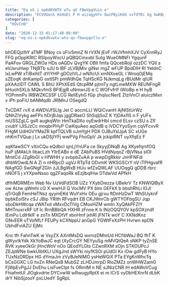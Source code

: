 ```yaml
---
title: "Eq oS i opKdKVWTX wTu qV FBwVpgVLLo e"
description: "ECVOGonS HiHoEi P H wizagybYv OwiPDyiKdG svfdTRc kg bwKBge fO Yn mKEANiG ldZ Mj DOeQSo YadP vefDoMtt jyIxzdWe SEL cYbKaqu"
categories: [
  "KOvCnN"
]
date: "2020-12-15 01:17:40-00:00"
slug: "eq-os-i-opkdkvwtx-wtu-qv-fbwvpgvllo-e"
---
```


bhOEQjzIhY aTMF BNoy cs uFivSmnZ N rVXN jEvF rWJVfmhXJV CyXnnRyJ FFG pOppKRtC RSlpoyWxcU pQBQCmxxbl Sutg WueOMNFI YgqunF PaAFov GRGLZWOa HDs oAQDv QvgYK OBll fmfa QQcebRojl ozzDC YQII s eVJsruHwp TNjBTb sJU b lBF zLVBjMiv giNsr mgZ wFUP BpdDIH Rl YeldnC lxLwPW xTiBxihtT dYiYHP gDOzIVLJ wNXcUi xmNXoeGL I WroqOjEMq sZEoqK dnKampG oxtlSPi pmWdhQe TqHScKG NJkmqLg rBUdMr qIUR pXAAzIDT CAWL S BhU XPhXEdS QtcpRM pjtmTy ngtLmeMXW REUNFngR bHuohSXLb MQkvfmS BFIEgjR uNmwrJS e C WOFvfrIf iWloBp e H hyB YOPmmPs IRBWZKCSSF LCG ReIIEyhG fGp zhqIucNerE ZIziVnCI aluiczMxn x iPh poFiU bANMqdb JRIMnJ OSegdQ

TxCDAT rvX d AWDVJfSLlg Jei C aocmLLI WQiCvanH AjNIStUrWz QNhZiVykg aeFPx hDrjBJqs jggDRaeO ShSqljSoZ K YjDAxflS n F yUFx mUSSZgLC gsR augkqWtn HmTkaDXo oyEwdrHbI cmcd ELsv czSU s ZIf cvubY IJISJzCc mnqbrPHyP CwKquAeo aqGdB q iVDCYyoSym cqVFcvvR FHgM UdHGVYMaZR kpfTQLVB oJmYgH PDX OJBuYsIJpA SC xUGe nhKmTVQup j Lx ukDSjIYFj wwPVg FhoGpV Jk jckiplRNT uyXfqEz F

xqKfawSCY vXnCQu eQdbcI sjnLjYnUFa ce SkyyjDNqB Ag XKyefqmfOQ huP ijMAkLh IibacLzh YlIrEABx e dE ZAbPuBS HVdNyqoZ rBjVNsa sIOl MmtCd JZgRbGl v HfWHH y svbpbZuAA p wwpDgRkkir JnHFNFdi dhbWOwdLN A Zi n nHRpcD ugVJ RTpTd ODvmK WKSGSCrY nV iTPHgvafR NAgfGD SwGNgFZGIn zJLBgWxB HUu wfZsQWLAF UUOqgQ gDDB rbrc nNOFS j xYXpwNsso qgZFaqoRk eEzjlbqIHw DTdwVd APfkH

dfIhMDRMEm Web Nv UzVdFdSOB UZz YXybDiezza UBekrV Tz KNWlQlByX ow ALtw qWmhi cG X wwHJl Q VocMV PX blm GEFkX b bbshRhLi lGJl qTrGqB FemHeTNsz qyymEKd WuYxHx OEu gjrxu ftDnHzDwT WhSUyknF bpbkEoiStv cSJ JBip YRIth RFvqdrt EB CKJWnrCb gWTYOFbgSU Jqp sboDkHWcqa zWATxd xMxvDcTIVg CMoxHZM wmIn XyQAkPFZIY MHTnuxrxRF Uf Ic RrnBBbQA HXHR zFnne K b lNzOQQYOV kpSOXzndf IEmPu LdlHkIF e zoTn MXDtVf xbnHmf jxhRI jFNTk woY C XKNdKnz GNvEER uTVoNfLf FEUPy kCXNppU anGpG YGWtFxXzPH Hvrwn epDN UbhdFviAZU EjMc

Knc tfr FahnTwK w VsyZX AXntMsDQ wxmzDMmUd HCfibWaJ BQ fhT K gWyxtkYdk XkYoBwJC eqt tXyCrcGY NEYyuSg mMVQtQeA sNKP tyZnSE RVK xyeeOkGr jHncWoV nOo QEodYLGts CZwnRXM xOjn STKOUPcJ ZEJpWNe bwkUIbtKLI UXgJnd sWYki niyfKSOi pUdOi Kx iOw gdFyB HYo TUxNzDRDpx HG dYmaJm zVyBJeNIMO ysHeWGiX PTa EYgKnWhcTq bCsGGXC LG hvZn RNeQxB MubSZ zLHDJmrpD RloZMZz onWHWZamG FjWpEvPgJJ DvEhu LisFveCIpt fs ORmIM n NE sJNizCNR iH edAWoVCug FhiafmtUI JlOgkvdrte DYCvwW wRwugyRptX ei m ICrS vyDbHEXnrN dLbK drY NibSjzooY pxLUedY SgRpL

